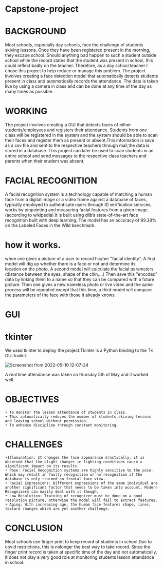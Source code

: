 # Capstone-project
# BACKGROUND
Most schools, especially day schools, face the challenge of students skiving lessons. Once they have been registered present in the morning, they escape school. Should anything bad happen to such a student outside school while the record states that the student was present in school, this could reflect badly on the teacher. Therefore, as a day school teacher I chose this project to help reduce or manage this problem. The project involves creating a face detection model that automatically detects students present in class and automatically records the attendance. The data is taken live by using a camera in class and can be done at any time of the day as many times as possible. 

# WORKING
The project involves creating a GUI that detects faces of either students/employees and registers their attendance. Students from one class will be registered in the system and the system should be able to scan their faces and register them as present or absent.This information is save as a csv file and sent to the respective teachers through mail,the data is stored in a database. 
This project can later be used to scan students in an entire school and send messages to the respective class teachers and parents when their student was absent.

# FACIAL RECOGNITION
A facial recognition system is a technology capable of matching a human face from a digital image or a video frame against a database of faces, typically employed to authenticate users through ID verification services, works by pinpointing and measuring facial features from a given image.(according to wikipedia).It is built using dlib’s state-of-the-art face recognition built with deep learning. The model has an accuracy of 99.38% on the
Labeled Faces in the Wild benchmark.
# how it works.
when one gives a picture of a user to record his/her "facial identity".
A first model will dig up whether there is a face or not and determine its location on the photo.
A second model will calculate the facial parameters. (distance between the eyes, shape of the chin,…)
Then save this "encoded" data by linking them to a name so that they can be compared with a future picture.
Then one gives a new nameless photo or live video and the same process will be repeated except that this time, a third model will compare the parameters of the face with those it already knows.

# GUI
# tkinter
We used tkinter to deploy the project.Tkinter is a Python binding to the Tk GUI toolkit.

![Screenshot from 2022-05-10 12-07-24](https://user-images.githubusercontent.com/97385199/167604896-e78329da-bbce-4f9a-bade-39dde2f5a9d0.png)

A real time attendance was taken on thursday 5th of May and it worked well.

# OBJECTIVES
    • To monitor the lesson attendance of students in class.
    • This automatically reduces the number of students skiving lessons and leaving school without permission. 
    • To enhance discipline through constant monitoring. 

# CHALLENGES
    •Illumination: It changes the face appearance drastically, it is observed that the slight changes in lighting conditions cause a significant impact on its results.
    • Pose: Facial Recognition systems are highly sensitive to the pose, Which may result in faulty recognition or no recognition if the database is only trained on frontal face view.
    • Facial Expressions: Different expressions of the same individual are another significant factor that needs to be taken into account. Modern Recognizers can easily deal with it though.
    • Low Resolution: Training of recognizer must be done on a good resolution picture, otherwise the model will fail to extract features.
    • Aging: With increasing age, the human face features shape, lines, texture changes which are yet another challenge. 
    
 # CONCLUSION
Most schools use finger print to keep record of students in school.Due to covid restrictions, this is nolonger the best way to take record. Since the finger print record is taken at specific time of the day and not automatically, it does not play a very good role at monitoring students lesson attendance in school.

 
 
 
